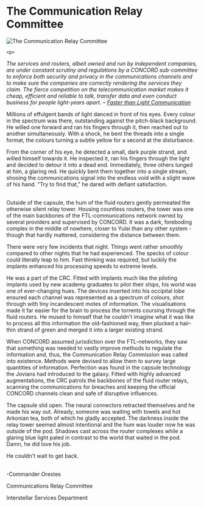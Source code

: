 # The Communication Relay Committee

![The Communication Relay Committee](images/CRC_potw.jpg)

    <p>



</p>
<p><i>
The services and routers, albeit owned and run by independent companies, are under constant scrutiny and regulations by a CONCORD sub-committee to enforce both security and privacy in the communications channels and to make sure the companies are correctly rendering the services they claim. The fierce competition on the telecommunication market makes it cheap, efficient and reliable to talk, transfer data and even conduct business for people light-years apart. – <a href="http://www.eve-online.com/background/communication/">Faster than Light Communication</a></i></p>

<p>
Millions of effulgent bands of light danced in front of his eyes. Every colour in the spectrum was there, outstanding against the pitch-black background. He willed one forward and ran his fingers through it, then reached out to another simultaneously. With a shock, he bent the threads into a single format, the colours turning a subtle yellow for a second at the disturbance. </p>
<p>
From the corner of his eye, he detected a small, dark purple strand, and willed himself towards it. He inspected it, ran his fingers through the light and decided to detour it into a dead end. Immediately, three others lunged at him, a glaring red. He quickly bent them together into a single stream, shooing the communications signal into the endless void with a slight wave of his hand. "Try to find that," he dared with defiant satisfaction.</p>

<br>
Outside of the capsule, the hum of the fluid routers gently permeated the otherwise silent relay tower. Housing countless routers, the tower was one of the main backbones of the FTL-communications network owned by several providers and supervised by CONCORD. It was a dark, foreboding complex in the middle of nowhere, closer to Yulai than any other system - though that hardly mattered, considering the distance between them.


There were very few incidents that night. Things went rather smoothly compared to other nights that he had experienced. The specks of colour could literally leap to him. Fast thinking was required, but luckily the implants enhanced his processing speeds to extreme levels.


He was a part of the CRC. Fitted with implants much like the piloting implants used by new academy graduates to pilot their ships, his world was one of ever-changing hues. The devices inserted into his occipital lobe ensured each channel was represented as a spectrum of colours, shot through with tiny incandescent motes of information. The visualisations made it far easier for the brain to process the torrents coursing through the fluid routers. He mused to himself that he couldn't imagine what it was like to process all this information the old-fashioned way, then plucked a hair-thin strand of green and merged it into a larger existing strand.


When CONCORD assumed jurisdiction over the FTL-networks, they saw that something was needed to vastly improve methods to regulate the information and, thus, the Communication Relay Commission was called into existence. Methods were devised to allow them to survey large quantities of information. Perfection was found in the capsule technology the Jovians had introduced to the galaxy. Fitted with highly advanced augmentations, the CRC patrols the backbones of the fluid router relays, scanning the communications for breaches and keeping the official CONCORD channels clean and safe of disruptive influences.


The capsule slid open. The neural connectors retracted themselves and he made his way out. Already, someone was waiting with towels and hot Arkonian tea, both of which he gladly accepted. The darkness inside the relay tower seemed almost intentional and the hum was louder now he was outside of the pod. Shadows cast across the router complexes while a glaring blue light paled in contrast to the world that waited in the pod. Damn, he did love his job.


He couldn't wait to get back.

<br>
-Commander Orestes

Communications Relay Committee

Interstellar Services Department






                            
                        
